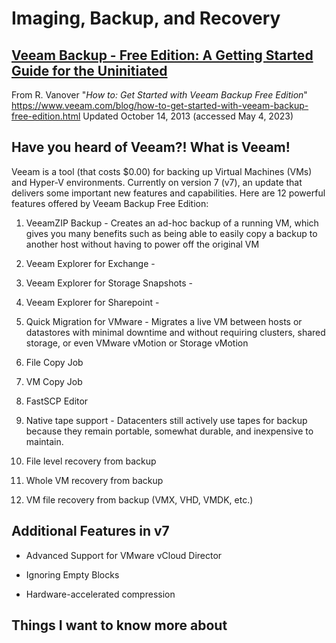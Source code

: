 # Imaging, Backup, and Recovery
## [Veeam Backup - Free Edition: A Getting Started Guide for the Uninitiated ](https://www.veeam.com/blog/how-to-get-started-with-veeam-backup-free-edition.html)

From R. Vanover "_How to: Get Started with Veeam Backup Free Edition_" https://www.veeam.com/blog/how-to-get-started-with-veeam-backup-free-edition.html Updated October 14, 2013 (accessed May 4, 2023) 

## Have you heard of Veeam?! What is Veeam!

Veeam is a tool (that costs $0.00) for backing up Virtual Machines (VMs) and Hyper-V environments. Currently on version 7 (v7), an update that delivers some important new features and capabilities. Here are 12 powerful features offered by Veeam Backup Free Edition:

1. VeeamZIP Backup - Creates an ad-hoc backup of a running VM, which gives you many benefits such as being able to easily copy a backup to another host without having to power off the original VM

2. Veeam Explorer for Exchange -

3. Veeam Explorer for Storage Snapshots -

4. Veeam Explorer for Sharepoint -

5. Quick Migration for VMware - Migrates a live VM between hosts or datastores with minimal downtime and without requiring clusters, shared storage, or even VMware vMotion or Storage vMotion

6. File Copy Job 

7. VM Copy Job 

8. FastSCP Editor 

9. Native tape support - Datacenters still actively use tapes for backup because they remain portable, somewhat durable, and inexpensive to maintain. 

10. File level recovery from backup 

11. Whole VM recovery from backup 

12. VM file recovery from backup (VMX, VHD, VMDK, etc.)

## Additional Features in v7

* Advanced Support for VMware vCloud Director

* Ignoring Empty Blocks

* Hardware-accelerated compression


## Things I want to know more about

 

